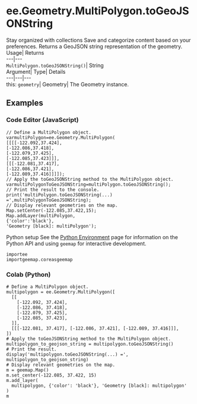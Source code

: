  
#  ee.Geometry.MultiPolygon.toGeoJSONString 
Stay organized with collections  Save and categorize content based on your preferences. 
Returns a GeoJSON string representation of the geometry. Usage| Returns  
---|---  
`MultiPolygon.toGeoJSONString()`| String  
Argument| Type| Details  
---|---|---  
this: `geometry`| Geometry| The Geometry instance.  
## Examples
### Code Editor (JavaScript)
```
// Define a MultiPolygon object.
varmultiPolygon=ee.Geometry.MultiPolygon(
[[[[-122.092,37.424],
[-122.086,37.418],
[-122.079,37.425],
[-122.085,37.423]]],
[[[-122.081,37.417],
[-122.086,37.421],
[-122.089,37.416]]]]);
// Apply the toGeoJSONString method to the MultiPolygon object.
varmultiPolygonToGeoJSONString=multiPolygon.toGeoJSONString();
// Print the result to the console.
print('multiPolygon.toGeoJSONString(...) =',multiPolygonToGeoJSONString);
// Display relevant geometries on the map.
Map.setCenter(-122.085,37.422,15);
Map.addLayer(multiPolygon,
{'color':'black'},
'Geometry [black]: multiPolygon');
```

Python setup
See the [ Python Environment](https://developers.google.com/earth-engine/guides/python_install) page for information on the Python API and using `geemap` for interactive development.
```
importee
importgeemap.coreasgeemap
```

### Colab (Python)
```
# Define a MultiPolygon object.
multipolygon = ee.Geometry.MultiPolygon([
  [[
    [-122.092, 37.424],
    [-122.086, 37.418],
    [-122.079, 37.425],
    [-122.085, 37.423],
  ]],
  [[[-122.081, 37.417], [-122.086, 37.421], [-122.089, 37.416]]],
])
# Apply the toGeoJSONString method to the MultiPolygon object.
multipolygon_to_geojson_string = multipolygon.toGeoJSONString()
# Print the result.
display('multipolygon.toGeoJSONString(...) =', multipolygon_to_geojson_string)
# Display relevant geometries on the map.
m = geemap.Map()
m.set_center(-122.085, 37.422, 15)
m.add_layer(
  multipolygon, {'color': 'black'}, 'Geometry [black]: multipolygon'
)
m
```

